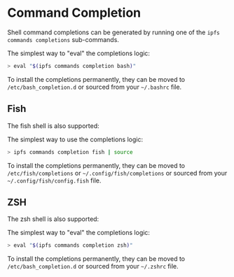 # Command Completion

Shell command completions can be generated by running one of the `ipfs commands completions`
sub-commands.

The simplest way to "eval" the completions logic:

```bash
> eval "$(ipfs commands completion bash)"
```

To install the completions permanently, they can be moved to
`/etc/bash_completion.d` or sourced from your `~/.bashrc` file.

## Fish

The fish shell is also supported:

The simplest way to use the completions logic:

```bash
> ipfs commands completion fish | source
```

To install the completions permanently, they can be moved to
`/etc/fish/completions` or `~/.config/fish/completions` or sourced from your `~/.config/fish/config.fish` file.

## ZSH

The zsh shell is also supported:

The simplest way to "eval" the completions logic:

```bash
> eval "$(ipfs commands completion zsh)"
```

To install the completions permanently, they can be moved to
`/etc/bash_completion.d` or sourced from your `~/.zshrc` file.
